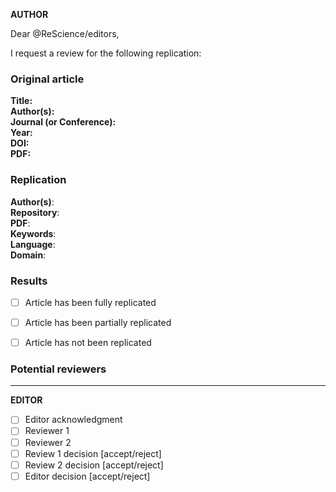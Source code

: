 <!-- Please title your PR with all author's name -->
<!-- Two spaces at the end of a line = new line -->

**AUTHOR**

Dear @ReScience/editors,

I request a review for the following replication:

### Original article

**Title:**  
**Author(s):**  
**Journal (or Conference):**  
**Year:**  
**DOI:**  
**PDF:**   

### Replication

**Author(s)**:   
**Repository**:  
**PDF**:  
**Keywords**:  
**Language**:  
**Domain**:  

### Results

* [ ] Article has been fully replicated
* [ ] Article has been partially replicated
* [ ] Article has not been replicated


### Potential reviewers
<!-- If you know potential reviewers, you can tell us here -->
<!-- You can look at http://rescience.github.io/board for the -->
<!-- list of registered reviewers (but you can propose others) -->


---

**EDITOR**

* [ ] Editor acknowledgment
* [ ] Reviewer 1 
* [ ] Reviewer 2
* [ ] Review 1 decision [accept/reject]
* [ ] Review 2 decision [accept/reject]
* [ ] Editor decision [accept/reject]
